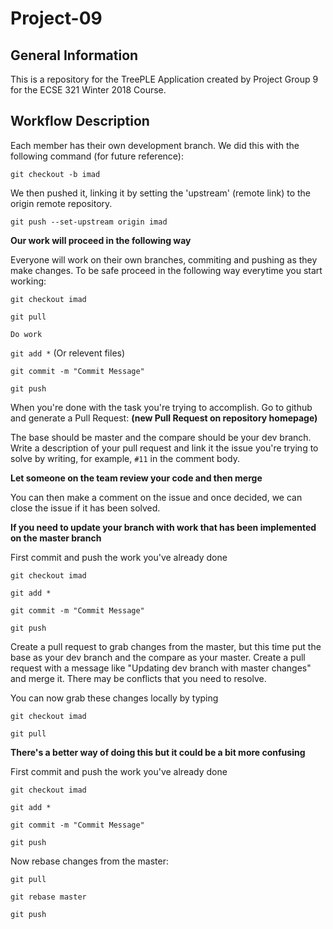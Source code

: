 # Project-09

## General Information

This is a repository for the TreePLE Application created by Project Group 9 for the ECSE 321 Winter 2018 Course.

## Workflow Description

Each member has their own development branch. We did this with the following command (for future reference):

`git checkout -b imad`

We then pushed it, linking it by setting the 'upstream' (remote link) to the origin remote repository. 

`git push --set-upstream origin imad`

**Our work will proceed in the following way** 

Everyone will work on their own branches, commiting and pushing as they make changes. To be safe proceed in the following way everytime you start working:

`git checkout imad`

`git pull`

`Do work`

`git add *` (Or relevent files)

`git commit -m "Commit Message"`

`git push`

When you're done with the task you're trying to accomplish. Go to github and generate a Pull Request: **(new Pull Request on repository homepage)**

The base should be master and the compare should be your dev branch. 
Write a description of your pull request and link it the issue you're trying to solve by writing, for example, `#11` in the comment body. 

**Let someone on the team review your code and then merge** 

You can then make a comment on the issue and once decided, we can close the issue if it has been solved. 

**If you need to update your branch with work that has been implemented on the master branch**

First commit and push the work you've already done

`git checkout imad`

`git add *`

`git commit -m "Commit Message"`

`git push`

Create a pull request to grab changes from the master, but this time put the base as your dev branch and the compare as your master. Create a pull request with a message like "Updating dev branch with master changes" and merge it. There may be conflicts that you need to resolve.

You can now grab these changes locally by typing

`git checkout imad`

`git pull`

**There's a better way of doing this but it could be a bit more confusing**

First commit and push the work you've already done

`git checkout imad`

`git add *`

`git commit -m "Commit Message"`

`git push`

Now rebase changes from the master:

`git pull`

`git rebase master`

`git push`




